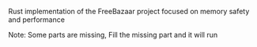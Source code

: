 Rust implementation of the FreeBazaar project focused on memory safety and performance

Note: Some parts are missing, Fill the missing part and it will run
